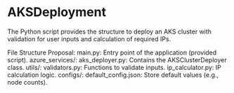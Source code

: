 # AKSDeployment

The Python script provides the structure to deploy an AKS cluster with validation for user inputs and calculation of required IPs.

File Structure Proposal:
main.py: Entry point of the application (provided script).
azure_services/:
aks_deployer.py: Contains the AKSClusterDeployer class.
utils/:
validators.py: Functions to validate inputs.
ip_calculator.py: IP calculation logic.
configs/:
default_config.json: Store default values (e.g., node counts).
